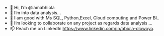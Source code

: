 - 👋 Hi, I’m @iamabhiola
- 👀 I’m into data analysis...
- 🌱 I am good with Ms SQL, Python,Excel, Cloud computing and Power BI..
- 💞️ I’m looking to collaborate on any project as regards data analysis ...
- 📫 Reach me on LinkedIn https://www.linkedin.com/in/abiola-olowoyo.

<!---
iamabhiola/iamabhiola is a ✨ special ✨ repository because its `README.md` (this file) appears on your GitHub profile.
You can click the Preview link to take a look at your changes.
--->
